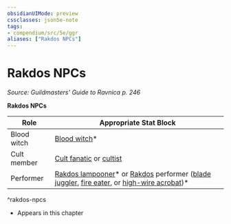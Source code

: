 ```yaml
---
obsidianUIMode: preview
cssclasses: json5e-note
tags:
- compendium/src/5e/ggr
aliases: ["Rakdos NPCs"]
---
```

# Rakdos NPCs
*Source: Guildmasters' Guide to Ravnica p. 246* 

**Rakdos NPCs**

| Role | Appropriate Stat Block |
|------|------------------------|
| Blood witch | [Blood witch](/Systems/5e/bestiary/humanoid/blood-witch-ggr.md)* |
| Cult member | [Cult fanatic](/Systems/5e/bestiary/humanoid/cult-fanatic.md) or [cultist](/Systems/5e/bestiary/humanoid/cultist.md) |
| Performer | [Rakdos lampooner](/Systems/5e/bestiary/humanoid/rakdos-lampooner-ggr.md)* or [Rakdos](/Systems/5e/bestiary/npc/rakdos-ggr.md) performer ([blade juggler](/Systems/5e/bestiary/humanoid/rakdos-performer-blade-juggler-ggr.md), [fire eater](/Systems/5e/bestiary/humanoid/rakdos-performer-fire-eater-ggr.md), or [high-wire acrobat](/Systems/5e/bestiary/humanoid/rakdos-performer-high-wire-acrobat-ggr.md))* |
^rakdos-npcs

* Appears in this chapter